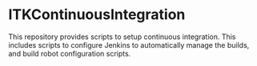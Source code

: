 # ITKContinuousIntegration
This repository provides scripts to setup continuous integration. This includes
scripts to configure Jenkins to automatically manage the builds, and build
robot configuration scripts.
